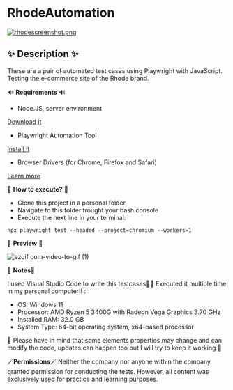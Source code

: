 # RhodeAutomation

[![rhodescreenshot.png](https://i.postimg.cc/KYVBzwjx/rhodescreenshot.png)](https://postimg.cc/TyVpNkn4)

## ✨ Description ✨ ##
These are a pair of automated test cases using Playwright with JavaScript. 
Testing the e-commerce site of the Rhode brand.

 🔊 **Requirements** 🔊
- Node.JS, server environment

[Download it](https://nodejs.org/en)
- Playwright Automation Tool

[Install it](https://playwright.dev/docs/intro)
- Browser Drivers (for Chrome, Firefox and Safari)

[Learn more](https://playwright.dev/docs/browsers#install-browsers)

 💭 **How to execute?** 💭 
- Clone this project in a personal folder
- Navigate to this folder trought your bash console
- Execute the next line in your terminal: 
```console
npx playwright test --headed --project=chromium --workers=1
```
 💫 **Preview** 👀

![ezgif com-video-to-gif (1)](https://github.com/bianpiovano/RhodeAutomation/assets/85644669/fa65aa11-26f3-47f9-a547-f8888b37a3ff)

📜 **Notes**📜

I used Visual Studio Code to write this testcases👌🏼
Executed it multiple time in my personal computer‼️ :

- OS: Windows 11 
- Processor: AMD Ryzen 5 3400G with Radeon Vega Graphics 3.70 GHz
- Installed RAM: 32.0 GB
- System Type: 64-bit operating system, x64-based processor

🎀 Please have in mind that some elements properties may change and can modify the code, updates can happen too but I will try to keep it working 🎀

🪄**Permissions**🪄
Neither the company nor anyone within the company granted permission for conducting the tests. However, all content was exclusively used for practice and learning purposes.
